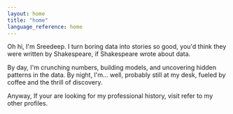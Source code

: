 ```yaml
---
layout: home
title: "home"
language_reference: home
---
```


Oh hi, I'm Sreedeep. I turn boring data into stories so good, you'd think they were written by Shakespeare, if Shakespeare wrote about data. 

By day, I'm crunching numbers, building models, and uncovering hidden patterns in the data. By night, I'm... well, probably still at my desk, fueled by coffee and the thrill of discovery.

Anyway, If your are looking for my professional history, visit refer to my other profiles.
